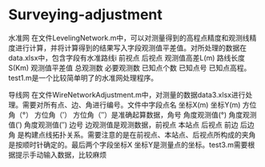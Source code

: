 # Surveying-adjustment

水准网
在文件LevelingNetwork.m中，可以对测量得到的高程点精度和观测线精度进行计算，并将计算得到的结果写入字段观测值平差值。对所处理的数据在data.xlsx中，包含字段有水准路线i	 前视点	后视点	观测值高差L(m)	路线长度S(Km)	观测值平差值	总观测数	必要观测数	已知点个数	已知点号	已知点高程。test1.m是一个比较简单明了的水准网处理程序。

导线网
在文件WireNetworkAdjustment.m中，对测量的数据data3.xlsx进行处理。需要对所有点、边、角进行编号。文件中字段点名	坐标X(m)	坐标Y(m)	方位角（°）	方位角（′）	方位角（″）是准确起算数据，角号	角度观测值(°)	角度观测值(′)	角度观测值(″)	边号	边观测值是观测数据，前视点	本站点	后视点	前边	后边	角
是构建点线拓扑关系。需要注意的是在前视点、本站点、后视点所构成的夹角是按顺时针确定的。最后两个字段坐标X	坐标Y是测量点的坐标。test3.m需要根据提示手动输入数据，比较麻烦

